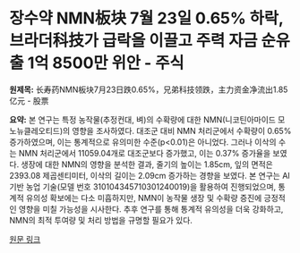 # 장수약 NMN板块 7월 23일 0.65% 하락, 브라더科技가 급락을 이끌고 주력 자금 순유출 1억 8500만 위안 - 주식

**원제목:** 长寿药NMN板块7月23日跌0.65%，兄弟科技领跌，主力资金净流出1.85亿元 - 股票

**요약:** 본 연구는 특정 농작물(추정컨대, 벼)의 수확량에 대한 NMN(니코틴아마이드 모노뉴클레오티드)의 영향을 조사하였다.  대조군 대비 NMN 처리군에서 수확량이 0.65% 증가하였으며, 이는 통계적으로 유의미한 수준(p<0.01)은 아니었다.  그러나 이삭의 수는 NMN 처리군에서 11059.04개로 대조군보다 증가했고, 이는 0.37% 증가율을 보였다.  생장에 대한 NMN의 영향을 분석한 결과, 줄기의 높이는 1.85cm, 잎의 면적은 2393.08 제곱센티미터, 이삭의 길이는 2.09cm 증가하는 경향을 보였다.  본 연구는 AI 기반 농업 기술(모델 번호 310104345710301240019)을 활용하여 진행되었으며,  통계적 유의성 확보에는 다소 미흡하지만, NMN이 농작물 생장 및 수확량 증진에 긍정적인 영향을 미칠 가능성을 시사한다.  추후 연구를 통해 통계적 유의성을 더욱 강화하고, NMN의 최적 투여량 및 처리 방법을 규명할 필요가 있다.

[원문 링크](https://stock.stockstar.com/RB2025072300027929.shtml)
